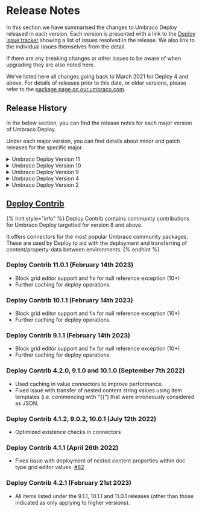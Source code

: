 # Release Notes

In this section we have summarised the changes to Umbraco Deploy released in each version. Each version is presented with a link to the [Deploy issue tracker](https://github.com/umbraco/Umbraco.Deploy.Issues/issues) showing a list of issues resolved in the release.  We also link to the individual issues themselves from the detail.

If there are any breaking changes or other issues to be aware of when upgrading they are also noted here.

We've listed here all changes going back to March 2021 for Deploy 4 and above. For details of releases prior to this date, or older versions, please refer to the [package page on our.umbraco.com](https://our.umbraco.com/packages/developer-tools/umbraco-deploy/).

## Release History

In the below section, you can find the release notes for each major version of Umbraco Deploy.

Under each major version, you can find details about minor and patch releases for the specific major.

<details>

<summary>Umbraco Deploy Version 11</summary>

### [11.0.1](https://github.com/umbraco/Umbraco.Deploy.Issues/issues?q=is%3Aissue+is%3Aclosed+label%3Arelease%2F10.1.2) (February 14th 2023)

*   Applied various updates to improve performance and reduce likelihood of timeouts when transferring or restoring items in bulk [#128](https://github.com/umbraco/Umbraco.Deploy.Issues/issues/128) [#152](https://github.com/umbraco/Umbraco.Deploy.Issues/issues/152) [#148](https://github.com/umbraco/Umbraco.Deploy.Issues/issues/148) [#110](https://github.com/umbraco/Umbraco.Deploy.Issues/issues/110) [#106](https://github.com/umbraco/Umbraco.Deploy.Issues/issues/106)
    *   Added a task to set signatures via the backoffice settings dashboard, ensuring these are calculated and cached before a restore is commenced.
    *   Provided a configuration option to allow for use of the media file metadata instead of file contents when calculating a checksum.
    *   Made a new default behaviour which can be tweaked via configuration, of loading all relations into memory once we know we are processing a lot of artifact signatures, and doing look-ups for the relations for each entity from there.
    *   Optimised the retrieval of relations ensuring excluded relation types aren't retrieved and then filtered in memory.
    *   Updated the default configuration to exclude the document/media "dependency" relations that were introduced in an earlier minor version of Umbraco 10, and aren't required for including in deployment operations.
    *   Added a configuration value to allow skipping of "path too long" exceptions with media files (so the media item will be created, but with no file attached).
    *   Providing a custom message in the case of a hosting environment hard timeout with information and links to options for resolution.
*   Fixed issue with the Forms add-on that wasn't transferring conditionals on pages or workflows, nor the "contains sensitive data" flag [#158](https://github.com/umbraco/Umbraco.Deploy.Issues/issues/158) [#154](https://github.com/umbraco/Umbraco.Deploy.Issues/issues/154)
*   Fixed display of _IgnoreBrokenDependencies_ setting in the management dashboard (10+) [#151](https://github.com/umbraco/Umbraco.Deploy.Issues/issues/151)
*   Ensured schema files are not generated for member groups when configured to not export them [#150](https://github.com/umbraco/Umbraco.Deploy.Issues/issues/150)
*   Fixed display child nodes indicator for tree picker used for selecting items in the remote environment [#146](https://github.com/umbraco/Umbraco.Deploy.Issues/issues/146)
*   Added additional logging to indicate which item and pass causes a processing failure if and when one occurs [#144](https://github.com/umbraco/Umbraco.Deploy.Issues/issues/144)
*   Tidied up initialization markers [#102](https://github.com/umbraco/Umbraco.Deploy.Issues/issues/102)
  
</details>

<details>

<summary>Umbraco Deploy Version 10</summary>

### [10.1.2](https://github.com/umbraco/Umbraco.Deploy.Issues/issues?q=is%3Aissue+is%3Aclosed+label%3Arelease%2F10.1.2) (November 15th 2022)

* Added batch settings option providing resolution to large content or media transfers hitting Azure service limit [#128](https://github.com/umbraco/Umbraco.Deploy.Issues/issues/128)

### [10.1.1](https://github.com/umbraco/Umbraco.Deploy.Issues/issues?q=is%3Aissue+is%3Aclosed+label%3Arelease%2F10.1.1) (October 18th 2022)

*   Resolved issue with media restore when database items exist and files don't (backport fix to V4) [#123](https://github.com/umbraco/Umbraco.Deploy.Issues/issues/123)
*   Fixed issue with use of HTTP timeout setting (V9+)

### [10.1.0](https://github.com/umbraco/Umbraco.Deploy.Issues/issues?q=is%3Aissue+is%3Aclosed+label%3Arelease%2F10.1.0) (September 7th 2022)

*   Introduced and used caching in deploy operations to improve performance.
*   Increased default and added setting for disk operation timeouts [#135](https://github.com/umbraco/Umbraco.Deploy.Issues/issues/135)
*   Single language content transfers [#132](https://github.com/umbraco/Umbraco.Deploy.Issues/issues/132)
*   Scheduled content transfers.
*   Corrected transfer of unpublished content status [#131](https://github.com/umbraco/Umbraco.Deploy.Issues/issues/131)
*   Improved UX and descriptions in backoffice settings dashboard [#118](https://github.com/umbraco/Umbraco.Deploy.Issues/issues/118)
*   Added ability to download Deploy artifacts (.uda files) as a zip archive from the management dashboard.
*   Added sort options to the schema comparison view in the management dashboard [#115](https://github.com/umbraco/Umbraco.Deploy.Issues/issues/115)
*   Indented the JSON representation of Data Type configuration details in the .uda files for ease of review [#85](https://github.com/umbraco/Umbraco.Deploy.Issues/issues/85)
*   Fixed issue with transfer of Forms prevalue sources from text files that include captions.
*   Ensured Document Type validation messages are transferred between environments [#137](https://github.com/umbraco/Umbraco.Deploy.Issues/issues/137)
*   Fixed issue with scheduled publish date being time shifted on deployments when source and target servers are running in different timezones.
*   Fixed issue with transfer for members of a given type (V10 only) [#139](https://github.com/umbraco/Umbraco.Deploy.Issues/issues/139)


### [10.0.3](https://github.com/umbraco/Umbraco.Deploy.Issues/issues?q=is%3Aissue+is%3Aclosed+label%3Arelease%2F10.0.3) (August 16th 2022)

*   Aligned Git URL displayed in backoffice with that in Cloud Portal (V4 only) [#136](https://github.com/umbraco/Umbraco.Deploy.Issues/issues/136)
*   Fixed issue with deployment of root node value for Umbraco Forms's "save as Umbraco node" workflow [#133](https://github.com/umbraco/Umbraco.Deploy.Issues/issues/133)
*   Fixed incorrect availability of workspace restore in production environment (V9 and V10 only)
*   Added close button to "Transfer now" dialog
*   Resolved registration of deployable types to support configuration for "backoffice edition".

### [10.0.2](https://github.com/umbraco/Umbraco.Deploy.Issues/issues?q=is%3Aissue+is%3Aclosed+label%3Arelease%2F10.0.2) (July 12th 2022)

*   Resolved issue with media restore when database items exist and files don't [#123](https://github.com/umbraco/Umbraco.Deploy.Issues/issues/123)
*   Added details of failed deployment to deploy dashboard [#120](https://github.com/umbraco/Umbraco.Deploy.Issues/issues/120)
*   Added copy button for deploy log in the backoffice [#121](https://github.com/umbraco/Umbraco.Deploy.Issues/issues/121)
*   Fixed typo in UI [#113](https://github.com/umbraco/Umbraco.Deploy.Issues/issues/113)
*   Ensured signature refresh on Data Type move into or out of folder [#125](https://github.com/umbraco/Umbraco.Deploy.Issues/issues/125)
*   Fixed selection of workspace for compare dialog
*   Optimized existence checks in connectors
*   Restore missing partial restore option in content and media tree roots (V9+)
*   Fixed extract trigger URL in PowerShell script distributed with Deploy On-Premise (V9+)
*   Improved deserialization of exceptions for clearer reporting (V9+)

### [10.0.1](https://github.com/umbraco/Umbraco.Deploy.Issues/issues?q=is%3Aissue+is%3Aclosed+label%3Arelease%2F10.0.1) (June 29th 2022)

*   Fixed issue with deployment of content using variant properties [#126](https://github.com/umbraco/Umbraco.Deploy.Issues/issues/126)


### [10.0.0](https://github.com/umbraco/Umbraco.Deploy.Issues/issues?q=is%3Aissue+is%3Aclosed+label%3Arelease%2F10.0.0) (June 16th 2022)

*   Compatibility with .NET 6 and Umbraco 10


</details>

<details>

<summary>Umbraco Deploy Version 9</summary>

### [9.5.3](https://github.com/umbraco/Umbraco.Deploy.Issues/issues?q=is%3Aissue+is%3Aclosed+label%3Arelease%2F9.5.3) (February 14th 2023)

*   Applied various updates to improve performance and reduce likelihood of timeouts when transferring or restoring items in bulk [#128](https://github.com/umbraco/Umbraco.Deploy.Issues/issues/128) [#152](https://github.com/umbraco/Umbraco.Deploy.Issues/issues/152) [#148](https://github.com/umbraco/Umbraco.Deploy.Issues/issues/148) [#110](https://github.com/umbraco/Umbraco.Deploy.Issues/issues/110) [#106](https://github.com/umbraco/Umbraco.Deploy.Issues/issues/106)
    *   Added a task to set signatures via the backoffice settings dashboard, ensuring these are calculated and cached before a restore is commenced.
    *   Provided a configuration option to allow for use of the media file metadata instead of file contents when calculating a checksum.
    *   Made a new default behaviour which can be tweaked via configuration, of loading all relations into memory once we know we are processing a lot of artifact signatures, and doing look-ups for the relations for each entity from there.
    *   Optimised the retrieval of relations ensuring excluded relation types aren't retrieved and then filtered in memory.
    *   Updated the default configuration to exclude the document/media "dependency" relations that were introduced in an earlier minor version of Umbraco 10, and aren't required for including in deployment operations.
    *   Added a configuration value to allow skipping of "path too long" exceptions with media files (so the media item will be created, but with no file attached).
    *   Providing a custom message in the case of a hosting environment hard timeout with information and links to options for resolution.
*   Fixed issue with the Forms add-on that wasn't transferring conditionals on pages or workflows, nor the "contains sensitive data" flag [#158](https://github.com/umbraco/Umbraco.Deploy.Issues/issues/158) [#154](https://github.com/umbraco/Umbraco.Deploy.Issues/issues/154)
*   Fixed display of _IgnoreBrokenDependencies_ setting in the management dashboard (10+) [#151](https://github.com/umbraco/Umbraco.Deploy.Issues/issues/151)
*   Ensured schema files are not generated for member groups when configured to not export them [#150](https://github.com/umbraco/Umbraco.Deploy.Issues/issues/150)
*   Fixed display child nodes indicator for tree picker used for selecting items in the remote environment [#146](https://github.com/umbraco/Umbraco.Deploy.Issues/issues/146)
*   Added additional logging to indicate which item and pass causes a processing failure if and when one occurs [#144](https://github.com/umbraco/Umbraco.Deploy.Issues/issues/144)
*   Tidied up initialization markers [#102](https://github.com/umbraco/Umbraco.Deploy.Issues/issues/102)

### [9.5.2](https://github.com/umbraco/Umbraco.Deploy.Issues/issues?q=is%3Aissue+is%3Aclosed+label%3Arelease%2F9.5.2) (November 15th 2022)

*   Added batch settings option providing resolution to large content or media transfers hitting Azure service limit [#128](https://github.com/umbraco/Umbraco.Deploy.Issues/issues/128)

### [9.5.1](https://github.com/umbraco/Umbraco.Deploy.Issues/issues?q=is%3Aissue+is%3Aclosed+label%3Arelease%2F9.5.1) (October 18th 2022)

*   Resolved issue with media restore when database items exist and files don't (backport fix to V4) [#123](https://github.com/umbraco/Umbraco.Deploy.Issues/issues/123)
*   Fixed issue with use of HTTP timeout setting (V9+)

### [9.5.0](https://github.com/umbraco/Umbraco.Deploy.Issues/issues?q=is%3Aissue+is%3Aclosed+label%3Arelease%2F9.5.0) (September 7th 2022)

*   Introduced and used caching in deploy operations to improve performance.
*   Increased default and added setting for disk operation timeouts [#135](https://github.com/umbraco/Umbraco.Deploy.Issues/issues/135)
*   Single language content transfers [#132](https://github.com/umbraco/Umbraco.Deploy.Issues/issues/132)
*   Scheduled content transfers.
*   Corrected transfer of unpublished content status [#131](https://github.com/umbraco/Umbraco.Deploy.Issues/issues/131)
*   Improved UX and descriptions in backoffice settings dashboard [#118](https://github.com/umbraco/Umbraco.Deploy.Issues/issues/118)
*   Added ability to download Deploy artifacts (.uda files) as a zip archive from the management dashboard.
*   Added sort options to the schema comparison view in the management dashboard [#115](https://github.com/umbraco/Umbraco.Deploy.Issues/issues/115)
*   Indented the JSON representation of Data Type configuration details in the .uda files for ease of review [#85](https://github.com/umbraco/Umbraco.Deploy.Issues/issues/85)
*   Fixed issue with transfer of Forms prevalue sources from text files that include captions.
*   Ensured Document Type validation messages are transferred between environments [#137](https://github.com/umbraco/Umbraco.Deploy.Issues/issues/137)
*   Fixed issue with scheduled publish date being time shifted on deployments when source and target servers are running in different timezones.
*   Fixed issue with transfer for members of a given type (V10 only) [#139](https://github.com/umbraco/Umbraco.Deploy.Issues/issues/139)

### [9.4.2](https://github.com/umbraco/Umbraco.Deploy.Issues/issues?q=is%3Aissue+is%3Aclosed+label%3Arelease%2F9.4.2) (August 16th 2022)

*   Aligned Git URL displayed in backoffice with that in Cloud Portal (V4 only) [#136](https://github.com/umbraco/Umbraco.Deploy.Issues/issues/136)
*   Fixed issue with deployment of root node value for Umbraco Forms's "save as Umbraco node" workflow [#133](https://github.com/umbraco/Umbraco.Deploy.Issues/issues/133)
*   Fixed incorrect availability of workspace restore in production environment (V9 and V10 only)
*   Added close button to "Transfer now" dialog
*   Resolved registration of deployable types to support configuration for "backoffice edition".

### [9.4.1](https://github.com/umbraco/Umbraco.Deploy.Issues/issues?q=is%3Aissue+is%3Aclosed+label%3Arelease%2F9.4.1) (July 12th 2022)

*   Resolved issue with media restore when database items exist and files don't [#123](https://github.com/umbraco/Umbraco.Deploy.Issues/issues/123)
*   Added details of failed deployment to deploy dashboard [#120](https://github.com/umbraco/Umbraco.Deploy.Issues/issues/120)
*   Added copy button for deploy log in the backoffice [#121](https://github.com/umbraco/Umbraco.Deploy.Issues/issues/121)
*   Fixed typo in UI [#113](https://github.com/umbraco/Umbraco.Deploy.Issues/issues/113)
*   Ensured signature refresh on Data Type move into or out of folder [#125](https://github.com/umbraco/Umbraco.Deploy.Issues/issues/125)
*   Fixed selection of workspace for compare dialog
*   Optimized existence checks in connectors
*   Restore missing partial restore option in content and media tree roots (V9+)
*   Fixed extract trigger URL in PowerShell script distributed with Deploy On-Premise (V9+)
*   Improved deserialization of exceptions for clearer reporting (V9+)

### [9.4.0](https://github.com/umbraco/Umbraco.Deploy.Issues/issues?q=is%3Aissue+is%3Aclosed+label%3Arelease%2F9.4.0) (April 12th 2022)

*   Enhancements to content comparison dialog [#101](https://github.com/umbraco/Umbraco.Deploy.Issues/issues/101)[](https://github.com/umbraco/Umbraco.Deploy.Issues/issues/65)
*   Partial restore for Forms and third-party plugins [#100](https://github.com/umbraco/Umbraco.Deploy.Issues/issues/100)
*   Display of configuration information and schema comparison on the deploy "settings" dashboard.
*   Deployment of culture & hostname details [#107](https://github.com/umbraco/Umbraco.Deploy.Issues/issues/107)
*   Optional, automated clear of memory cache
*   Resolved issue with empty value deployment of content based on the tags property editor [#104](https://github.com/umbraco/Umbraco.Deploy.Issues/issues/104)
*   Resolved issue with redirect functionality when records are deployed between environments (part of CMS [#10066](https://github.com/umbraco/Umbraco-CMS/issues/10066))
*   Surfaced information about configuration for the ignore of broken dependencies in the dialog that presents the error information
*   Fixed a CSS rendering issue for the deploy content dashboard's workspace display, when more than four environments are available.
*   Fixed issue with deployment of empty tags data [#104](https://github.com/umbraco/Umbraco.Deploy.Issues/issues/104)
*   Retained compact JSON formatting when transferring grid values

### [9.3.1](https://github.com/umbraco/Umbraco.Deploy.Issues/issues?q=is%3Aissue+is%3Aclosed+label%3Arelease%2F9.3.1) (March 22nd 2022)**

*   Adds support for deploying new relation type property introduced in CMS 9.4
*   Fixes layout issue on workspaces dashboard when more than 4 environments are configured.

### [9.3.0](https://github.com/umbraco/Umbraco.Deploy.Issues/issues?q=is%3Aissue+is%3Aclosed+label%3Arelease%2F9.3.0) (February 15th 2022)

*   Content comparison dialog [#65](https://github.com/umbraco/Umbraco.Deploy.Issues/issues/65)
*   backoffice deployment of members and member groups.
*   Fixed bug with deployments of templates involving alias renames

### [9.2.3](https://github.com/umbraco/Umbraco.Deploy.Issues/issues?q=is%3Aissue+is%3Aclosed+label%3Arelease%2F9.2.3) (February 15th 2022)

*   Fixed content transfer issue when public access login and error pages are created below the protected page [#99](https://github.com/umbraco/Umbraco.Deploy.Issues/issues/99)
*   Fixed issue with clashing permission letter for "queue for transfer" menu option (V4 only) [#95](https://github.com/umbraco/Umbraco.Deploy.Issues/issues/95)

### [9.2.2](https://github.com/umbraco/Umbraco.Deploy.Issues/issues?q=is%3Aissue+is%3Aclosed+label%3Arelease%2F9.2.2) (January 25th 2022)

*   Fixed ambiguous match exception when deploying forms (V4 only) [#97](https://github.com/umbraco/Umbraco.Deploy.Issues/issues/97)
*   Fixed issue with "live edit" component and scheduled publishing (V9 only) [#98](https://github.com/umbraco/Umbraco.Deploy.Issues/issues/98)
*   Amends to timing of file operation initialization to ensure third party components complete setup (V9 only).
*   Added .NET 6 version of environment variable syntax for Umbraco Cloud configuration settings.
  
### [9.2.1](https://github.com/umbraco/Umbraco.Deploy.Issues/issues?q=is%3Aissue+is%3Aclosed+label%3Arelease%2F9.2.1) (January 11th 2022)

*   Fixed issue with clashing permission letter for "queue for transfer" menu option [#95](https://github.com/umbraco/Umbraco.Deploy.Issues/issues/95)
*   Fixed link to open project in Cloud portal [#94](https://github.com/umbraco/Umbraco.Deploy.Issues/issues/94)

### [9.2.0](https://github.com/umbraco/Umbraco.Deploy.Issues/issues?q=is%3Aissue+is%3Aclosed+label%3Arelease%2F9.2.0) (December 7th 2021)

*   Fixed issue relating to deployment of image alt text within the rich text editor. [#87](https://github.com/umbraco/Umbraco.Deploy.Issues/issues/87)
*   Added support for deployment of history clean-up settings on Document Types.
*   Fixes display of git clone URL in the backoffice dashboard. [#88](https://github.com/umbraco/Umbraco.Deploy.Issues/issues/88)
*   Updates connection string initialization to earlier in the pipeline to ensure it's available for external component configuration.
*   Fixed casing of Deploy folder in App\Plugins referenced from the custom "no nodes" page.

### [9.0.1](https://github.com/umbraco/Umbraco.Deploy.Issues/issues?q=is%3Aissue+is%3Aclosed+label%3Arelease%2F9.0.1) (October 12th 2021)

*   Removed import Document Type option [#73](https://github.com/umbraco/Umbraco.Deploy.Issues/issues/73)
*   Resolved globalization discrepancy leading to schema mismatch reports [#72](https://github.com/umbraco/Umbraco.Deploy.Issues/issues/72)
*   Set appropriate environment defaults for package migration schema and content installation [#74](https://github.com/umbraco/Umbraco.Deploy.Issues/issues/74) [#75](https://github.com/umbraco/Umbraco.Deploy.Issues/issues/75)

### 9.0.0 (September 27th 2021)

*   V9 release on .NET 5 compatible with CMS V9.

</details>

<details>

<summary>Umbraco Deploy Version 4</summary>

### [4.7.3](https://github.com/umbraco/Umbraco.Deploy.Issues/issues?q=is%3Aissue+is%3Aclosed+label%3Arelease%2F4.7.3) (February 21st 2023)

*   All items listed under the 9.5.3, 10.1.3 and 11.0.1 releases (other than those indicated as only applying to higher versions).

### [4.7.2](https://github.com/umbraco/Umbraco.Deploy.Issues/issues?q=is%3Aissue+is%3Aclosed+label%3Arelease%2F4.7.2) (November 15th 2022)

*   Added batch settings option providing resolution to large content or media transfers hitting Azure service limit [#128](https://github.com/umbraco/Umbraco.Deploy.Issues/issues/128)

### [4.7.1](https://github.com/umbraco/Umbraco.Deploy.Issues/issues?q=is%3Aissue+is%3Aclosed+label%3Arelease%2F4.7.1) (October 18th 2022)

*   Resolved issue with media restore when database items exist and files don't (backport fix to V4) [#123](https://github.com/umbraco/Umbraco.Deploy.Issues/issues/123)
*   Fixed issue with use of HTTP timeout setting (V9+)

### [4.7.0](https://github.com/umbraco/Umbraco.Deploy.Issues/issues?q=is%3Aissue+is%3Aclosed+label%3Arelease%2F4.7.0) (September 22nd 2022)

*   Fixed issue with scheduled publish date being time shifted on deployments when source and target servers are running in different timezones.
*   Fixed issue with transfer for members of a given type (V10 only) [#139](https://github.com/umbraco/Umbraco.Deploy.Issues/issues/139)
*   Introduced and used caching in deploy operations to improve performance.
*   Increased default and added setting for disk operation timeouts [#135](https://github.com/umbraco/Umbraco.Deploy.Issues/issues/135)
*   Single language content transfers [#132](https://github.com/umbraco/Umbraco.Deploy.Issues/issues/132)
*   Scheduled content transfers.
*   Corrected transfer of unpublished content status [#131](https://github.com/umbraco/Umbraco.Deploy.Issues/issues/131)
*   Improved UX and descriptions in backoffice settings dashboard [#118](https://github.com/umbraco/Umbraco.Deploy.Issues/issues/118)
*   Added ability to download Deploy artifacts (.uda files) as a zip archive from the management dashboard.
*   Added sort options to the schema comparison view in the management dashboard [#115](https://github.com/umbraco/Umbraco.Deploy.Issues/issues/115)
*   Indented the JSON representation of Data Type configuration details in the .uda files for ease of review [#85](https://github.com/umbraco/Umbraco.Deploy.Issues/issues/85)
*   Fixed issue with transfer of Forms prevalue sources from text files that include captions.
*   Ensured Document Type validation messages are transferred between environments [#137](https://github.com/umbraco/Umbraco.Deploy.Issues/issues/137)



### [4.6.2](https://github.com/umbraco/Umbraco.Deploy.Issues/issues?q=is%3Aissue+is%3Aclosed+label%3Arelease%2F4.6.2) (August 16th 2022)

*   Aligned Git URL displayed in backoffice with that in Cloud Portal (V4 only) [#136](https://github.com/umbraco/Umbraco.Deploy.Issues/issues/136)
*   Fixed issue with deployment of root node value for Umbraco Forms's "save as Umbraco node" workflow [#133](https://github.com/umbraco/Umbraco.Deploy.Issues/issues/133)
*   Fixed incorrect availability of workspace restore in production environment (V9 and V10 only)
*   Added close button to "Transfer now" dialog
*   Resolved registration of deployable types to support configuration for "backoffice edition".

### [4.6.1](https://github.com/umbraco/Umbraco.Deploy.Issues/issues?q=is%3Aissue+is%3Aclosed+label%3Arelease%2F4.6.1) (July 12th 2022)

*   Resolved issue with media restore when database items exist and files don't [#123](https://github.com/umbraco/Umbraco.Deploy.Issues/issues/123)
*   Added details of failed deployment to deploy dashboard [#120](https://github.com/umbraco/Umbraco.Deploy.Issues/issues/120)
*   Added copy button for deploy log in the backoffice [#121](https://github.com/umbraco/Umbraco.Deploy.Issues/issues/121)
*   Fixed typo in UI [#113](https://github.com/umbraco/Umbraco.Deploy.Issues/issues/113)
*   Ensured signature refresh on Data Type move into or out of folder [#125](https://github.com/umbraco/Umbraco.Deploy.Issues/issues/125)
*   Fixed selection of workspace for compare dialog
*   Optimized existence checks in connectors
*   Restore missing partial restore option in content and media tree roots (V9+)
*   Fixed extract trigger URL in PowerShell script distributed with Deploy On-Premise (V9+)
*   Improved deserialization of exceptions for clearer reporting (V9+)


### [4.6.0](https://github.com/umbraco/Umbraco.Deploy.Issues/issues?q=is%3Aissue+is%3Aclosed+label%3Arelease%2F4.6.0) (April 26th 2022)

*   Retained compact JSON formatting when transferring grid values
*   Enhancements to content comparison dialog [#101](https://github.com/umbraco/Umbraco.Deploy.Issues/issues/101)[](https://github.com/umbraco/Umbraco.Deploy.Issues/issues/65)
*   Partial restore for Forms and third-party plugins [#100](https://github.com/umbraco/Umbraco.Deploy.Issues/issues/100)
*   Display of configuration information and schema comparison on the deploy "settings" dashboard.
*   Deployment of culture & hostname details [#107](https://github.com/umbraco/Umbraco.Deploy.Issues/issues/107)
*   Optional, automated clear of memory cache
*   Resolved issue with empty value deployment of content based on the tags property editor [#104](https://github.com/umbraco/Umbraco.Deploy.Issues/issues/104)
*   Resolved issue with redirect functionality when records are deployed between environments (part of CMS [#10066](https://github.com/umbraco/Umbraco-CMS/issues/10066))
*   Surfaced information about configuration for the ignore of broken dependencies in the dialog that presents the error information
*   Fixed a CSS rendering issue for the deploy content dashboard's workspace display, when more than four environments are available.
*   Fixed issue with deployment of empty tags data [#104](https://github.com/umbraco/Umbraco.Deploy.Issues/issues/104)

### [4.5.0](https://github.com/umbraco/Umbraco.Deploy.Issues/issues?q=is%3Aissue+is%3Aclosed+label%3Arelease%2F4.5.0) (February 15th 2022)

*   Content comparison dialog [#65](https://github.com/umbraco/Umbraco.Deploy.Issues/issues/65)
*   Backoffice deployment of members and member groups.
*   Added support for deployment of history clean-up settings on Document Types (V4 only)
*   Fixed bug with deployments of templates involving alias renames

### [ 4.4.4](https://github.com/umbraco/Umbraco.Deploy.Issues/issues?q=is%3Aissue+is%3Aclosed+label%3Arelease%2F4.4.4) (February 15th 2022)

*   Fixed content transfer issue when public access login and error pages are created below the protected page [#99](https://github.com/umbraco/Umbraco.Deploy.Issues/issues/99)
*   Fixed issue with clashing permission letter for "queue for transfer" menu option (V4 only) [#95](https://github.com/umbraco/Umbraco.Deploy.Issues/issues/95)

### [4.4.3](https://github.com/umbraco/Umbraco.Deploy.Issues/issues?q=is%3Aissue+is%3Aclosed+label%3Arelease%2F4.4.3) (January 25th 2022)

*   Fixed ambiguous match exception when deploying forms (V4 only) [#97](https://github.com/umbraco/Umbraco.Deploy.Issues/issues/97)
*   Fixed issue with "live edit" component and scheduled publishing (V9 only) [#98](https://github.com/umbraco/Umbraco.Deploy.Issues/issues/98)
*   Amends to timing of file operation initialization to ensure third party components complete setup (V9 only).
*   Added .NET 6 version of environment variable syntax for Umbraco Cloud configuration settings.

### [4.4.2](https://github.com/umbraco/Umbraco.Deploy.Issues/issues?q=is%3Aissue+is%3Aclosed+label%3Arelease%2F4.4.2) (December 21st 2021)

*   Fixed issue with extractions triggered from uda files generated from older versions without property group aliases. [#92](https://github.com/umbraco/Umbraco.Deploy.Issues/issues/92)
*   Fixed timing issue for initiation of reading of file system triggers impacting third party Deploy integrations. [#91](https://github.com/umbraco/Umbraco.Deploy.Issues/issues/91)


### [4.4.1](https://github.com/umbraco/Umbraco.Deploy.Issues/issues?q=is%3Aissue+is%3Aclosed+label%3Arelease%2F4.4.1) (December 7th 2021)

*   Fixed issue relating to deployment of image alt text within the rich text editor. [#87](https://github.com/umbraco/Umbraco.Deploy.Issues/issues/87)


### [4.4.0](https://github.com/umbraco/Umbraco.Deploy.Issues/issues?q=is%3Aissue+is%3Aclosed+label%3Arelease%2F4.4.0) (November 2nd 2021)

*   Separate operations for "tree" and "workspace" restore  [#66](https://github.com/umbraco/Umbraco.Deploy.Issues/issues/66)
*   Finer configuration options for ignoring broken dependencies [#81](https://github.com/umbraco/Umbraco.Deploy.Issues/issues/81)
*   Removed the redundant and misleading deploy operations available on the form "entries" menu item. [#83](https://github.com/umbraco/Umbraco.Deploy.Issues/issues/83)
*   Fixed issue with operations involving Form prevalue sources using XPath. [#69​](https://github.com/umbraco/Umbraco.Deploy.Issues/issues/69)
*   Fixed issue with restore options when Forms 8.8 is used with form definitions stored on disk. [#76](https://github.com/umbraco/Umbraco.Deploy.Issues/issues/76)
*   Improved reliability of extractions triggered from Umbraco Cloud git deployment operations by introducing a new marker file used only on start-up.
*   Improved reliability of extractions on new Cloud infrastructure by wrapping and throttling the file system watcher events.
*   Fixed issues with styling and scripts on the custom “no content” page displayed when Deploy is used.
*   Fixed issue with language deployment when fallbacks are configured.
*   Improved the error reporting when authorization fails between environments (V9 only). [#77](https://github.com/umbraco/Umbraco.Deploy.Issues/issues/77)
*   Fixed issue with restore of empty tab alias  [#84](https://github.com/umbraco/Umbraco.Deploy.Issues/issues/84)

### [4.3.0](https://github.com/umbraco/Umbraco.Deploy.Issues/issues?q=is%3Aissue+is%3Aclosed+label%3Arelease%2F4.3.0) (October 7th 2021)

*   Added support for deployment of CMS tabs and groups
*   Fixed issue with JSON detection causing issues using square brackets in grid content [#70](https://github.com/umbraco/Umbraco.Deploy.Issues/issues/70)

### [4.2.0](https://github.com/umbraco/Umbraco.Deploy.Issues/issues?q=is%3Aissue+is%3Aclosed+label%3Arelease%2F4.2.0+) (August 19th 2021)

*   Added support for deployment of form folders [#75 (Forms)](https://github.com/umbraco/Umbraco.Forms.Issues/issues/75)
*   Added support for backoffice transfer of data from custom packages or solutions 
*   Provided option for deploying dictionary items "as content" [#17](https://github.com/umbraco/Umbraco.Deploy.Issues/issues/17) [#56](https://github.com/umbraco/Umbraco.Deploy.Issues/issues/56)
*   List multiple dependency errors when deploying or restoring [#5](https://github.com/umbraco/Umbraco.Deploy.Issues/issues/5)
*   Add additional detail about deployment errors into logs [#40](https://github.com/umbraco/Umbraco.Deploy.Issues/issues/40)
*   Alter structure of .uda files to put name and alias at the top [#50](https://github.com/umbraco/Umbraco.Deploy.Issues/issues/50)
*   Fixed issue with removal of used macro parameter when restoring [#53](https://github.com/umbraco/Umbraco.Deploy.Issues/issues/53)
*   Add deep-link to deploy dashboard from transfer queue, so will be shown on click from "open transfer queue" (if CMS version supports deep dashboard links) [#57](https://github.com/umbraco/Umbraco.Deploy.Issues/issues/57)
*   Added value connector for new media picker [#58](https://github.com/umbraco/Umbraco.Deploy.Issues/issues/58)
*   Added refresh button to queue [#61](https://github.com/umbraco/Umbraco.Deploy.Issues/issues/61)
*   Fixed issue with changing casing of template aliases [#63](https://github.com/umbraco/Umbraco.Deploy.Issues/issues/63)
*   Added clear signature operation for minor updates of Deploy or CMS
*   Fixed issue with forms deployment where workflows are deleted via code.
*   Fixed issue with deploying Form prevalues with Forms versions < 8.5 [#23](https://github.com/umbraco/Umbraco.Deploy.Issues/issues/23)[](https://github.com/umbraco/Umbraco.Forms.Issues/issues/110)

### 4.1.4 (September 7th 2021)

*   Resolution of issue with failed extractions on vNext infrastructure.


### 4.1.3 (August 3rd 2021)

*   Resolution of issue with failed extractions on vNext infrastructure.

### [4.1.1](https://github.com/umbraco/Umbraco.Deploy.Issues/issues?q=is%3Aissue+is%3Aclosed+label%3Arelease%2F4.1.1+) (April 27th 2021)

*   Added serialization converter for control of number of decimal places - #465 (internal)
*   Resolved issue with deployment of content schedule - #445 (internal) and [#31](https://github.com/umbraco/Umbraco.Deploy.Issues/issues/31)
*   Resolved issue with unnecessary empty records being created in destination database - #444 (internal)
*   Resolved issue with transfer of content templates when variants are enabled - #385 (internal)
*   Resolved issues with content restore progress not updating when custom dashboards are installed - [#39](https://github.com/umbraco/Umbraco.Deploy.Issues/issues/39) and [#47](https://github.com/umbraco/Umbraco.Deploy.Issues/issues/47)
*   Resolved issue with deployment of changes to default language - [#32](https://github.com/umbraco/Umbraco.Deploy.Issues/issues/32)
*   Resolved issue with deployment of empty values not replacing previously entered content - [#1](https://github.com/umbraco/Umbraco.Deploy.Issues/issues/1)
*   Removed "transfer now" button from users that don't have permission to "queue for transfer" - [#25](https://github.com/umbraco/Umbraco.Deploy.Issues/issues/25)
*   Added deployment of member only property type properties (e.g. "view on profile") - [#21](https://github.com/umbraco/Umbraco.Deploy.Issues/issues/21)
*   Cleared pre-values cache on form deployments - [#43](https://github.com/umbraco/Umbraco.Deploy.Issues/issues/43)
*   Ensured datatype move action triggered serialization and allows deployment to target environment - [#10](https://github.com/umbraco/Umbraco.Deploy.Issues/issues/10)
*   Resolve UI issue where dialog closes if not accurate on selecting node from target environment for restore - [#4](https://github.com/umbraco/Umbraco.Deploy.Issues/issues/4)

### 4.1.0 (March 25th 2021)

*   Management dashboard for triggering and viewing status of deployment operations
*   Release of Deploy On-Premises

### 4.0.1 (March 23rd 2021)

*   Enabling Deploy 4 to work in new Cloud infrastructure  

</details>

<details>

<summary>Umbraco Deploy Version 2</summary>

### [2.1.6](https://github.com/umbraco/Umbraco.Deploy.Issues/issues?q=is%3Aissue+is%3Aclosed+label%3Arelease%2F4.4.2) (January 11th 2022)

*   Improved reliability of extractions triggered from Umbraco Cloud git deployment operations by introducing a new marker file used only on start-up (back-port from 4.4.0).

### [2.1.5](https://github.com/umbraco/Umbraco.Deploy.Issues/issues?q=is%3Aissue+is%3Aclosed+label%3Arelease%2F2.1.5) (December 7th 2021)

*   Fixed issue relating to deployment of Data Types with prevalues on Umbraco 7. [#20](https://github.com/umbraco/Umbraco.Cloud.Issues/issues/20) [#45](https://github.com/umbraco/Umbraco.Deploy.Issues/issues/45) [#89](https://github.com/umbraco/Umbraco.Deploy.Issues/issues/89)

### 2.1.4
*   Resolution of issue with failed extractions on vNext infrastructure.

### 2.0.18 + 2.1.3 (July 6th 2021)

*   Updating Cloud vNext related configuration

</details>


## [Deploy Contrib](https://github.com/umbraco/Umbraco.Deploy.Contrib)

{% hint style="info" %}
Deploy Contrib contains community contributions for Umbraco Deploy targetted for version 8 and above.

It offers connectors for the most popular Umbraco community packages. These are used by Deploy to aid with the deployment and transferring of content/property-data between environments.
{% endhint %}

### Deploy Contrib 11.0.1 (February 14th 2023)

*   Block grid editor support and fix for null reference exception (10+)
*   Further caching for deploy operations.

### Deploy Contrib 10.1.1 (February 14th 2023)

*   Block grid editor support and fix for null reference exception (10+)
*   Further caching for deploy operations.

### Deploy Contrib 9.1.1 (February 14th 2023)

*   Block grid editor support and fix for null reference exception (10+)
*   Further caching for deploy operations.

### Deploy Contrib 4.2.0, 9.1.0 and 10.1.0 (September 7th 2022)

*   Used caching in value connectors to improve performance.
*   Fixed issue with transfer of nested content string values using item templates (i.e. commencing with "{{") that were erroneously considered as JSON.

### Deploy Contrib 4.1.2, 9.0.2, 10.0.1 (July 12th 2022)

*   Optimized existence checks in connectors


### Deploy Contrib 4.1.1 (April 26th 2022)

*   Fixes issue with deployment of nested content properties within doc type grid editor values. [#82](https://github.com/umbraco/Umbraco.Deploy.Issues/issues/82)

### Deploy Contrib 4.2.1 (February 21st 2023)

*   All items listed under the 9.1.1, 10.1.1 and 11.0.1 releases (other than those indicated as only applying to higher versions).
